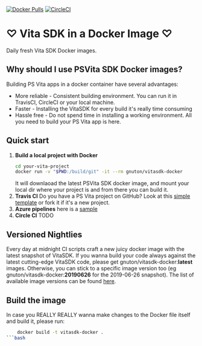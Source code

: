 [![Docker Pulls](https://img.shields.io/docker/pulls/gnuton/vitasdk-docker.svg)](https://hub.docker.com/r/gnuton/vitasdk-docker)
[![CircleCI](https://circleci.com/gh/gnuton/vitasdk-docker/tree/master.svg?style=svg)](https://circleci.com/gh/gnuton/vitasdk-docker/tree/master)

♡ Vita SDK in a Docker Image ♡
==============================
Daily fresh Vita SDK Docker images.

Why should I use PSVita SDK Docker images?
-----------------------------------------------
Building PS Vita apps in a docker container have several advantages:
 - More reliable - Consistent building environment. You can run it in TravisCI, CircleCI or your local machine.
 - Faster - Installing the VitaSDK for every build it's really time consuming
 - Hassle free - Do not spend time in installing a working environment. All you need to build your PS Vita app is here.
 
Quick start
---------------
1. <b>Build a local project with Docker</b>
    ```bash
    cd your-vita-project
    docker run -v "$PWD:/build/git" -it --rm gnuton/vitasdk-docker
    ```
    It will downlaoad the latest PSVita SDK docker image, and mount your local dir where your project is and from there you can build it.
2. <b>Travis CI</b>
   Do you have a PS Vita project on GitHub? Look at this [simple template](https://github.com/gnuton/vitasdk-docker-testapp-trevis) or fork  it if it's a new project.
3. <b>Azure pipelines</b> here is a [sample](https://github.com/devnoname120/vhbb/blob/master/azure-pipelines.yml)
4. <b>Circle CI</b> TODO

Versioned Nightlies
----------------------
Every day at midnight CI scripts craft a new juicy docker image with the latest snapshot of VitaSDK.
If you wanna build your code always against the latest cutting-edge VitaSDK code, please get gnuton/vitasdk-docker:<b>latest</b> images.
Otherwise, you can stick to a specific image version too (eg gnuton/vitasdk-docker:<b>20190626</b> for the 2019-06-26 snapshot).
The list of available image versions can be found [here](https://cloud.docker.com/repository/registry-1.docker.io/gnuton/vitasdk-docker/tags).

Build the image
--------------------
In case you REALLY REALLY wanna make changes to the Docker file itself and build it, please run:
```bash
    docker build -t vitasdk-docker .
```bash    
